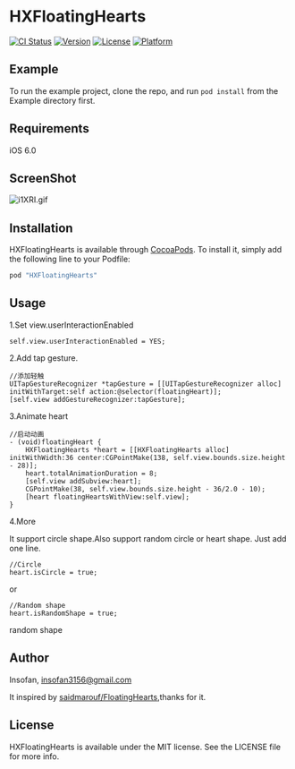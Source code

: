 # HXFloatingHearts

[![CI Status](http://img.shields.io/travis/Insofan/HXFloatingHearts.svg?style=flat)](https://travis-ci.org/Insofan/HXFloatingHearts)
[![Version](https://img.shields.io/cocoapods/v/HXFloatingHearts.svg?style=flat)](http://cocoapods.org/pods/HXFloatingHearts)
[![License](https://img.shields.io/cocoapods/l/HXFloatingHearts.svg?style=flat)](http://cocoapods.org/pods/HXFloatingHearts)
[![Platform](https://img.shields.io/cocoapods/p/HXFloatingHearts.svg?style=flat)](http://cocoapods.org/pods/HXFloatingHearts)

## Example

To run the example project, clone the repo, and run `pod install` from the Example directory first.

## Requirements

iOS 6.0

## ScreenShot

![i1XRI.gif](http://storage1.imgchr.com/i1XRI.gif)

## Installation

HXFloatingHearts is available through [CocoaPods](http://cocoapods.org). To install
it, simply add the following line to your Podfile:

```ruby
pod "HXFloatingHearts"
```

## Usage

1.Set view.userInteractionEnabled

```
self.view.userInteractionEnabled = YES;
```

2.Add tap gesture.

```
//添加轻触
UITapGestureRecognizer *tapGesture = [[UITapGestureRecognizer alloc] initWithTarget:self action:@selector(floatingHeart)];
[self.view addGestureRecognizer:tapGesture];
```

3.Animate heart

```
//启动动画
- (void)floatingHeart {
    HXFloatingHearts *heart = [[HXFloatingHearts alloc] initWithWidth:36 center:CGPointMake(138, self.view.bounds.size.height - 28)];
    heart.totalAnimationDuration = 8;
    [self.view addSubview:heart];
    CGPointMake(38, self.view.bounds.size.height - 36/2.0 - 10);
    [heart floatingHeartsWithView:self.view];
}
```

4.More

It support circle shape.Also support random circle or heart shape. Just add one line.

```
//Circle
heart.isCircle = true;
```

or

```
//Random shape
heart.isRandomShape = true;
```

random shape

## Author

Insofan, insofan3156@gmail.com

It inspired by [saidmarouf/FloatingHearts](https://github.com/saidmarouf/FloatingHearts),thanks for it.

## License

HXFloatingHearts is available under the MIT license. See the LICENSE file for more info.
